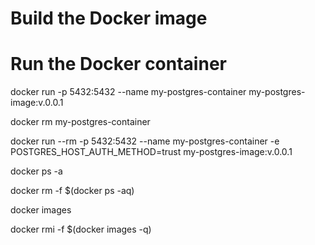 # Build the Docker image


# Run the Docker container
docker run -p 5432:5432 --name my-postgres-container my-postgres-image:v.0.0.1

docker rm my-postgres-container


docker run --rm -p 5432:5432 --name my-postgres-container -e POSTGRES_HOST_AUTH_METHOD=trust my-postgres-image:v.0.0.1

docker ps -a

docker rm -f $(docker ps -aq)


docker images

docker rmi -f $(docker images -q)
